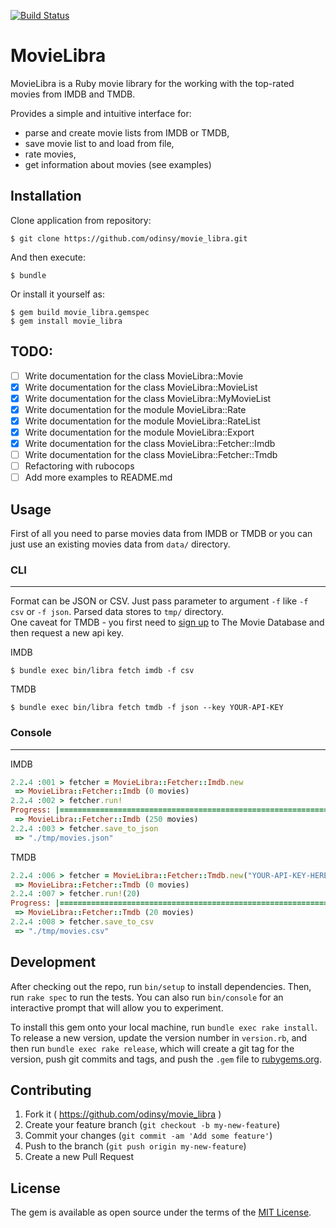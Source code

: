 [![Build Status](https://travis-ci.org/odinsy/movie_libra.svg?branch=master)](https://travis-ci.org/odinsy/movie_libra)

# MovieLibra

MovieLibra is a Ruby movie library for the working with the top-rated movies from IMDB and TMDB.

Provides a simple and intuitive interface for:
* parse and create movie lists from IMDB or TMDB,
* save movie list to and load from file,
* rate movies,
* get information about movies (see examples)

## Installation

Clone application from repository:

    $ git clone https://github.com/odinsy/movie_libra.git

And then execute:

    $ bundle

Or install it yourself as:

    $ gem build movie_libra.gemspec
    $ gem install movie_libra

## TODO:

- [ ] Write documentation for the class MovieLibra::Movie
- [x] Write documentation for the class MovieLibra::MovieList
- [x] Write documentation for the class MovieLibra::MyMovieList
- [x] Write documentation for the module MovieLibra::Rate
- [x] Write documentation for the module MovieLibra::RateList
- [x] Write documentation for the module MovieLibra::Export
- [x] Write documentation for the class MovieLibra::Fetcher::Imdb
- [ ] Write documentation for the class MovieLibra::Fetcher::Tmdb
- [ ] Refactoring with rubocops
- [ ] Add more examples to README.md

## Usage

First of all you need to parse movies data from IMDB or TMDB or you can just use an existing movies data from ```data/``` directory.

### CLI

---

Format can be JSON or CSV. Just pass parameter to argument ```-f``` like ```-f csv``` or ```-f json```. Parsed data stores to ```tmp/``` directory.  
One caveat for TMDB - you first need to [sign up](https://www.themoviedb.org/account/signup) to The Movie Database and then request a new api key.  

IMDB

    $ bundle exec bin/libra fetch imdb -f csv

TMDB

    $ bundle exec bin/libra fetch tmdb -f json --key YOUR-API-KEY

### Console

---

IMDB

```ruby
2.2.4 :001 > fetcher = MovieLibra::Fetcher::Imdb.new
 => MovieLibra::Fetcher::Imdb (0 movies)
2.2.4 :002 > fetcher.run!
Progress: |====================================================================|
 => MovieLibra::Fetcher::Imdb (250 movies)
2.2.4 :003 > fetcher.save_to_json
 => "./tmp/movies.json"
 ```

 TMDB

```ruby
2.2.4 :006 > fetcher = MovieLibra::Fetcher::Tmdb.new("YOUR-API-KEY-HERE")
 => MovieLibra::Fetcher::Tmdb (0 movies)
2.2.4 :007 > fetcher.run!(20)
Progress: |====================================================================|
 => MovieLibra::Fetcher::Tmdb (20 movies)
2.2.4 :008 > fetcher.save_to_csv
 => "./tmp/movies.csv"
 ```

## Development

After checking out the repo, run `bin/setup` to install dependencies. Then, run `rake spec` to run the tests. You can also run `bin/console` for an interactive prompt that will allow you to experiment.

To install this gem onto your local machine, run `bundle exec rake install`. To release a new version, update the version number in `version.rb`, and then run `bundle exec rake release`, which will create a git tag for the version, push git commits and tags, and push the `.gem` file to [rubygems.org](https://rubygems.org).

## Contributing

1. Fork it ( https://github.com/odinsy/movie_libra )
2. Create your feature branch (`git checkout -b my-new-feature`)
3. Commit your changes (`git commit -am 'Add some feature'`)
4. Push to the branch (`git push origin my-new-feature`)
5. Create a new Pull Request

## License

The gem is available as open source under the terms of the [MIT License](http://opensource.org/licenses/MIT).
